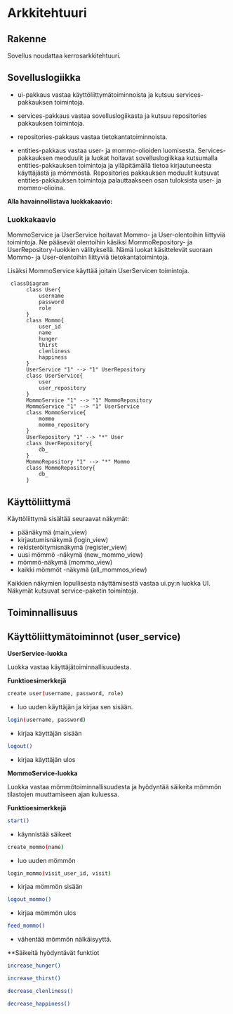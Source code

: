 # Arkkitehtuuri

## Rakenne

Sovellus noudattaa kerrosarkkitehtuuri.

## Sovelluslogiikka
- ui-pakkaus vastaa käyttöliittymätoiminnoista ja kutsuu services-pakkauksen toimintoja.
- services-pakkaus vastaa sovelluslogiikasta ja kutsuu repositories pakkauksen toimintoja.
- repositories-pakkaus vastaa tietokantatoiminnoista.

- entities-pakkaus vastaa user- ja mommo-olioiden luomisesta. Services-pakkauksen meoduulit ja luokat
hoitavat sovelluslogiikkaa kutsumalla entities-pakkauksen toimintoja ja ylläpitämällä tietoa kirjautuneesta
käyttäjästä ja mömmöstä. Repositories pakkauksen moduulit kutsuvat entities-pakkauksen toimintoja palauttaakseen osan tuloksista user- ja mommo-olioina.

**Alla havainnollistava luokkakaavio:**

### Luokkakaavio

MommoService ja UserService hoitavat Mommo- ja User-olentoihin liittyviä toimintoja. Ne pääsevät olentoihin käsiksi MommoRepository- ja UserRepository-luokkien välityksellä. Nämä luokat käsittelevät suoraan Mommo- ja User-olentoihin liittyviä tietokantatoimintoja.

Lisäksi MommoService käyttää joitain UserServicen toimintoja.

```mermaid
 classDiagram
      class User{
          username
          password
          role
      }
      class Mommo{
          user_id
          name
          hunger
          thirst
          clenliness
          happiness
      }
      UserService "1" --> "1" UserRepository
      class UserService{
          user
          user_repository
      }
      MommoService "1" --> "1" MommoRepository
      MommoService "1" --> "1" UserService
      class MommoService{
          mommo
          mommo_repository
      }
      UserRepository "1" --> "*" User
      class UserRepository{
          db_
      }
      MommoRepository "1" --> "*" Mommo
      class MommoRepository{
          db_
      }
```

## Käyttöliittymä

Käyttöliittymä sisältää seuraavat näkymät:
- päänäkymä (main_view)
- kirjautumisnäkymä (login_view)
- rekisteröitymisnäkymä (register_view)
- uusi mömmö -näkymä (new_mommo_view)
- mömmö-näkymä (mommo_view)
- kaikki mömmöt -näkymä (all_mommos_view)

Kaikkien näkymien lopullisesta näyttämisestä vastaa ui.py:n luokka UI. Näkymät kutsuvat service-paketin toimintoja.

## Toiminnallisuus

## Käyttöliittymätoiminnot (user_service)

**UserService-luokka**

Luokka vastaa käyttäjätoiminnallisuudesta.

**Funktioesimerkkejä**

```bash
create user(username, password, role)
```
- luo uuden käyttäjän ja kirjaa sen sisään.

```bash
login(username, password)
```
- kirjaa käyttäjän sisään
```bash
logout()
```
- kirjaa käyttäjän ulos

**MommoService-luokka**

Luokka vastaa mömmötoiminnallisuudesta ja hyödyntää säikeita
mömmön tilastojen muuttamiseen ajan kuluessa.

**Funktioesimerkkejä**

```bash
start()
```
- käynnistää säikeet

```bash
create_mommo(name)
```
- luo uuden mömmön
```bash
login_mommo(visit_user_id, visit)
```
- kirjaa mömmön sisään
```bash
logout_mommo()
```
- kirjaa mömmön ulos
```bash
feed_mommo()
```
- vähentää mömmön nälkäisyyttä.


**Säikeitä hyödyntävät funktiot
```bash
increase_hunger()
```
```bash
increase_thirst()
```
```bash
decrease_clenliness()
```
```bash
decrease_happiness()
```
